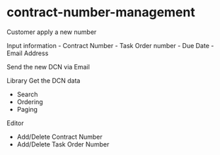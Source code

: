 # contract-number-management

Customer apply a new number

Input information 
	- Contract Number
	- Task Order number
	- Due Date 
	- Email Address

Send the new DCN via Email



Library
Get the DCN data
  - Search
  - Ordering
  - Paging
 

Editor
  - Add/Delete Contract Number
  - Add/Delete Task Order Number

